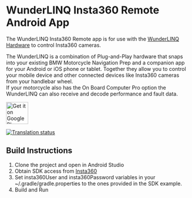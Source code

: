 # WunderLINQ Insta360 Remote Android App

The WunderLINQ Insta360 Remote app is for use with the [WunderLINQ Hardware](https://www.wunderlinq.com) to control Insta360 cameras.

The WunderLINQ is a combination of Plug-and-Play hardware that snaps into your existing BMW Motorcycle 
Navigation Prep and a companion app for your Android or iOS phone or tablet.  Together they allow you 
to control your mobile device and other connected devices like Insta360 cameras from your handlebar wheel.  
If your motorcycle also has the On Board Computer Pro option the WunderLINQ can also receive and 
decode performance and fault data.

<a href="https://play.google.com/store/apps/details?id=com.blackboxembedded.wunderlinqinsta360" target="_blank">
<img src="https://blackboxembedded.github.io/WunderLINQ-Documentation/en/images-localized/badge_store_google_play.png" alt="Get it on Google Play" height="60"/></a>

<p>
<a href="https://weblate.blackboxembedded.com/engage/wunderlinq/">
<img src="https://weblate.blackboxembedded.com/widgets/wunderlinq/-/wunderlinq-insta360-android/svg-badge.svg" alt="Translation status" />
</a>
</p>

## Build Instructions
1. Clone the project and open in Android Studio
2. Obtain SDK access from [Insta360](https://www.insta360.com/sdk/home)
3. Set insta360User and insta360Password variables in your ~/.gradle/gradle.properties to the ones provided in the SDK example.
4. Build and Run
